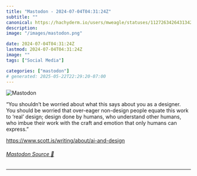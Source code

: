 ```yaml
---
title: "Mastodon - 2024-07-04T04:31:24Z"
subtitle: ""
canonical: https://hachyderm.io/users/mweagle/statuses/112726342643134216
description:
image: "/images/mastodon.png"

date: 2024-07-04T04:31:24Z
lastmod: 2024-07-04T04:31:24Z
image: ""
tags: ["Social Media"]

categories: ["mastodon"]
# generated: 2025-05-22T22:29:20-07:00
---
```

![Mastodon](/images/mastodon.png)

<p>“You shouldn’t be worried about what this says about you as a designer. You should be worried that over-eager non-design people equate this work to ‘real’ design; design done by humans, who understand other humans, who imbue their work with the craft and emotion that only humans can express.”</p><p><a href="https://www.scott.is/writing/about/ai-and-design" target="_blank" rel="nofollow noopener noreferrer" translate="no"><span class="invisible">https://www.</span><span class="ellipsis">scott.is/writing/about/ai-and-</span><span class="invisible">design</span></a></p>


###### [Mastodon Source 🐘](https://hachyderm.io/@mweagle/112726342643134216)

___
